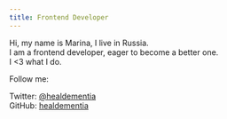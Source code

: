 ```yaml
---
title: Frontend Developer
---
```


Hi, my name is Marina, I live in Russia.<br>
I am a frontend developer, eager to become a better one.<br>
I <3 what I do.<br>

<p>Follow me:</p>

Twitter: <a href="https://twitter.com/healdementia">@healdementia</a><br>
GitHub: <a href="https://github.com/healdementia/">healdementia</a>
